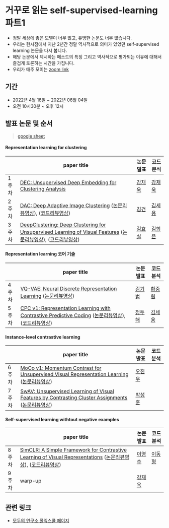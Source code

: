 # 거꾸로 읽는 self-supervised-learning 파트1

- 정말 세상에 좋은 모델이 너무 많고, 유명한 논문도 너무 많습니다. 
- 우리는 현시점에서 지난 2년간 정말 역사적으로 의미가 있었던 self-supervised learning 논문을 다시 봅니다.
- 해당 논문에서 제시하는 메소드의 특징 그리고 역사적으로 평가되는 이유에 대해서 즐겁게 토론하는 시간을 가집니다. 
- 우리가 매주 모이는 [zoom link](https://us02web.zoom.us/j/4705445325?pwd=Mk9UeklVU3hGN2p5YkhjaVNvc01hdz09)

## 기간
- 2022년 4월 16일 ~ 2022년 06월 04일
- 오전 10시30분 ~ 오후 12시

## 발표 논문 및 순서
> [google sheet](https://docs.google.com/spreadsheets/d/1P-pACgU9G0xq6M9Gufad-3tLUBavSMyUL0NIdd6TVH8/edit#gid=0)

#### Representation learning for clustering

| | paper title | 논문 발표 | 코드 분석
-- | -- | -- | --
1주차 | [DEC: Unsupervised Deep Embedding for Clustering Analysis](https://proceedings.mlr.press/v48/xieb16.pdf) | [강재욱](https://github.com/jwkanggist) | [강재욱](https://github.com/jwkanggist)
2주차 | [DAC: Deep Adaptive Image Clustering](https://openaccess.thecvf.com/content_ICCV_2017/papers/Chang_Deep_Adaptive_Image_ICCV_2017_paper.pdf) ([논문리뷰영상](https://youtu.be/o_B8NhfmETc)), ([코드리뷰영상](https://youtu.be/Yp9GgiBKzts))    | [김건](https://github.com/Lightning2) | [김세용](https://github.com/rest1h)
3주차 | [DeepClustering: Deep Clustering for Unsupervised Learning of Visual Features](https://arxiv.org/abs/1807.05520) ([논문리뷰영상](https://youtu.be/CwdevCWglJk)), ([코드리뷰영상](https://youtu.be/q1ztleJ5Pjg))  | [김효실](https://github.com/hs1003)  | [김희은](https://github.com/hekim3434)


#### Representation learning 코어 기술

| | paper title | 논문 발표 | 코드 분석
-- | -- | -- | --
4주차 | [VQ-VAE: Neural Discrete Representation Learning](https://arxiv.org/abs/1711.00937) ([논문리뷰영상](https://www.youtube.com/watch?v=tF1WSN-11PQ))  | [김기범](https://github.com/isingmodel)  | [황중원](https://github.com/HwangJohn)
5주차 | [CPC v1: Representation Learning with Contrastive Predictive Coding](https://arxiv.org/abs/1807.03748)  ([논문리뷰영상](https://www.youtube.com/watch?v=vgzDpgxDVGQ)), ([코드리뷰영상](https://www.youtube.com/watch?v=6_XlRoJWU_U))  | [정두해](https://github.com/Doohae)  | [김세용](https://github.com/rest1h)

####  Instance-level contrastive learning

| | paper title | 논문 발표 | 코드 분석
-- | -- | -- | --
6주차 | [MoCo v1: Momentum Contrast for Unsupervised Visual Representation Learning](https://arxiv.org/abs/1911.05722) ([논문리뷰영상](https://youtu.be/S-FsnPxAEFA))  | [오진우](https://github.com/deeesp) |  
7주차 | [SwAV: Unsupervised Learning of Visual Features by Contrasting Cluster Assignments](https://arxiv.org/abs/2006.09882) ([논문리뷰영상](https://youtu.be/6u_yt_Ql3qs))  |  [박성훈](https://github.com/futuremine97)



#### Self-supervised learning withtout negative examples

| | paper title | 논문 발표 | 코드 분석
-- | -- | -- | --
8주차 | [SimCLR: A Simple Framework for Contrastive Learning of Visual Representations](https://arxiv.org/abs/2002.05709) ([논문리뷰영상](https://youtu.be/8Sc7dQpUm1Q)), ([코드리뷰영상](https://youtu.be/UX4MgSZ69I4))  | [이영수](https://github.com/haconedu)  | [이동형](https://github.com/abidan-korea)   
9주차 | warp-up | [강재욱](https://github.com/jwkanggist) |   


<!-- 9주차 | [SimSiam: Exploring Simple Siamese Representation Learning](https://arxiv.org/abs/2011.10566) |   |   
10주차 | [BYOL:  Bootstrap your own latent: A new approach to self-supervised Learning](https://arxiv.org/abs/2006.07733) | |
 -->

## 관련 링크
- [모두의 연구소 풀잎스쿨 페이지](https://modulabs.co.kr/product/flip18th-6483-2022-03-05-165818/?fbclid=IwAR0AlTRIM7tNg3bo9xpCNg2bTGZxPKZnOPNzCmiBMX0gCKhpb9Ol8HIm_40)

